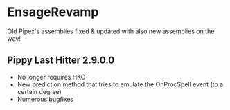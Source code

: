# EnsageRevamp
Old Pipex's assemblies fixed &amp; updated with also new assemblies on the way!

## Pippy Last Hitter 2.9.0.0
* No longer requires HKC
* New prediction method that tries to emulate the OnProcSpell event (to a certain degree)
* Numerous bugfixes
